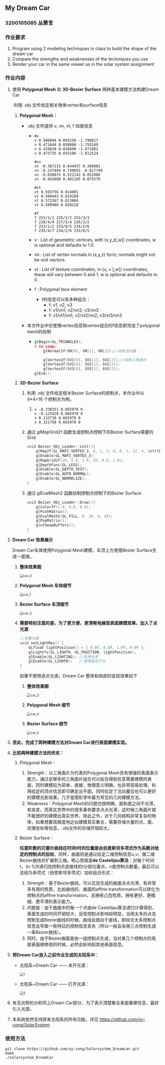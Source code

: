 ## My Dream Car

### 3200105085 丛箫言

### 作业要求

1. Program using 2 modeling techniques in class to build the shape of  the dream car
2. Compare the strengths and weaknesses of the techniques you use
3. Render your car in the same viewer as in the solar system assignment

### 作业内容

1. 使用 **Polygonal Mesh** 和 **3D-Bezier Surface** 两种基本建模方法构建Dream Car

   ​	利用 .obj 文件给定相关物体vertex和surface信息

   1. **Polygonal Mesh：**

      - .obj 文件提供 v, vn, vt, f 四类信息

        - ```
          #v
          v 0.506094 0.045250 -1.798817
          v 0.471644 0.058068 -1.755149
          v 0.428828 0.018090 -1.871082
          v 0.473735 0.035180 -1.812524
          
          #vn
          vn -0.387215 0.844937 0.368981
          vn -0.237494 0.749655 -0.617749
          vn -0.038075 0.522142 0.852008
          vn -0.042688 0.481185 0.875579
          
          #vt
          vt 0.593756 0.014001
          vt 0.590443 0.019189
          vt 0.572267 0.013866
          vt 0.589488 0.020228
          
          #f
          f 253/1/1 226/2/2 252/3/3
          f 228/4/4 227/5/4 226/2/2
          f 253/1/1 233/6/5 234/2/6
          f 235/4/7 234/2/6 233/6/5
          ```

        - v : List of geometric vertices, with (x,y,z[,w]) coordinates, w is optional and defaults to 1.0. 

        - vn : List of vertex normals in (x,y,z) form; normals might not be unit vectors. 

        - vt : List of texture coordinates, in (u, v [,w]) coordinates, these will vary between 0 and 1, w is optional and defaults to 0. 

        - f : Polygonal face element

          - f的信息可以有多种组合：
            - f: v1, v2, v3
            - f: v1/vn1, v2/vn2, v3/vn3
            - f: v1/vt1/vn1, v2/vt2/vn2, v3/vt3/vn3

      - 本次作业中仅使用vertex信息和vertex组合的f信息即完成了polygonal mesh的绘制

        - ```c++
          glBegin(GL_TRIANGLES);
          # in Loop:
              glNormal3f(VN[0], VN[1], VN[2]);//绘制法向量
          
              glVertex3f(SV1[0], SV1[1], SV1[2]);//绘制三角面片
              glVertex3f(SV2[0], SV2[1], SV2[2]);
              glVertex3f(SV3[0], SV3[1], SV3[2]);   
          glEnd();
          ```

   2. **3D-Bezier Surface**    

      1. 利用 .obj 文件给定相关Bezier Surface的控制点，本作业中以 4*4=16 个控制点为例。

         1. ```
            v -0.330351 0.665978 0
            v -0.125420 0.665978 0
            v 0.133710 0.665978 0
            v 0.321758 0.665978 0
            ```

      2. 通过 glMapGrid2f 函数生成控制点控制下的Bezier Surface需要的Grid

         ```c++
         void Bezier_Obj_Loader::init(){
             glMap2f(GL_MAP2_VERTEX_3, 0, 1, 3, 4, 0, 1, 12, 4, &ctrlPoints[0][0][0]);
             glEnable(GL_MAP2_VERTEX_3);
             glMapGrid2f(20, 0.0, 1.0, 20, 0.0, 1.0);
             glDepthFunc(GL_LESS);
             glEnable(GL_DEPTH_TEST);
             glEnable(GL_AUTO_NORMAL);
             glEnable(GL_NORMALIZE);
         }
         ```

      3. 通过 glEvalMesh2 函数绘制控制点控制下的Bezier Surface

         ```c++
         void Bezier_Obj_Loader::Draw(){
             glColor3f(1.0, 0.0, 0.0);
             glPushMatrix();
             glEvalMesh2(GL_FILL, 0, 20, 0, 20);
             glPopMatrix();
             glutSwapBuffers();
         }
         ```

2. **Dream Car 效果展示**

   Dream Car车体使用Polygonal Mesh建模，车顶上方使用Bezier Surface生成一面旗。

   1. **整体效果图**

      <img src="Image/car_0.png" alt="car_0" style="zoom:75%;" />

   2. **Polygonal Mesh 车体细节**

      <img src="Image/car_1.png" alt="car_1" style="zoom:75%;" />

   3. **Bezier Surface 车顶细节**

      <img src="Image/car_2.png" alt="car_2" style="zoom:75%;" />

   4. **需要特别注意的是，为了更方便、更清晰地展现表面建模效果，加入了点光源**

      ```c++
      //安置光源
      void setLightRes() {
          GLfloat lightPosition[] = { 0.0f, 0.0f, 1.0f, 0.0f };
          glLightfv(GL_LIGHT0, GL_POSITION, lightPosition);
          glEnable(GL_LIGHTING); //启用光源
          glEnable(GL_LIGHT0);   //使用指定灯光
      }
      ```

      如果不使用该点光源，Dream Car 整体和局部的呈现效果如下

      1. **整体效果图**

         <img src="Image/car_3.png" alt="car_3" style="zoom:75%;" />

      2. **Polygonal Mesh 细节**

         <img src="Image/car_4.png" alt="car_4" style="zoom:75%;" />

      3. **Bezier Surface 细节**

         <img src="Image/car_5.png" alt="car_5" style="zoom:75%;" />

3. **至此，完成了两种建模方法对Dream Car进行表面建模实现。**

4. **比较两种建模方法的优劣：**

   1. Polygonal Mesh : 

      1. Strength：以三角面片为代表的Polygonal Mesh具有很强的表面表示能力，通过足够多的三角面片组合可以拟合得到任意需要建模的表面，同时建模较为简单、直接，物理意义明确，也非常容易处理，利用给定的顶点信息即可确定出平面，同时给定了法向量后也可以更好的建模光影效果。几乎是图形学中最为常见的几何建模方法。
      2. Weakness：Polygonal Mesh的问题也很明确，面和面之间不光滑，有突变，而真实世界中的很多事务要求点点光滑，这时候三角面片就不能很好的建模出真实世界，除此之外，对于几何结构非常复杂的物体，如果想要高精度地近似建模真实集合，需要存储大量的点、面、纹理坐标等信息，.obj文件的存储开销较大。

   2. Bezier Surface : 

      **任意阶数的贝塞尔曲线在时间t时的位置是由伯恩斯坦多项式作为系数对给定的控制点的加权**，同样，曲面则是通过给定二维控制信息u,v，做二维Bezier曲线并扩展到三维。核心思路是**de Castelijau算法**：对每个时间t，(n-1)次递归找控制点连接线的t分段位置点，n是控制点数量。最后可以总结为多项式（伯恩斯坦多项式）加权组合形式：

      1. Strength：基于Bezier曲线，可以实现生成的曲面点点光滑，有非常多有用的性质，比如曲线的、曲面的affine transformation可以转化为控制点的affine transformation，且拥有凸包性质，拥有更好、更精细、更平滑的表示能力。
      2. 问题是：由于曲面中的每一个点由de Castelijau算法递归计算得到，表面生成的时间开销较大，且受控制点影响较明显，当用太多的点去控制生成Bezier曲线的时候，曲线会趋向于直线，即综合太多控制点信息会导致一些特征的控制信息丢失（所以一般会采用三点控制生成一条Bezier曲线）。
      3. 同时，由于Bezier曲面是由一组控制点生成，当对某几个控制点的局部表面做修改的时候，必然会影响到其他表面信息。

5. **将Dream Car放入之前作业生成的太阳系中：**

   - 太阳系+Dream Car —— 未开光源：

     <img src="Image/1.png" alt="1" style="zoom:75%;" />

   - 太阳系+Dream Car —— 打开光源：

     <img src="Image/2.png" alt="2" style="zoom:75%;" />

6. 有无光照的分析同上Dream Car部分，为了表示清楚集合表面重建信息，最好引入光源。

7. 本系统依然支持原来太阳系的所有功能，详见 https://github.com/xy-cong/SolarSystem



### 使用方法

```
git clone https://github.com/xy-cong/Solarsystem_Dreamcar.git
make
./solarsystem_DreamCar
```

